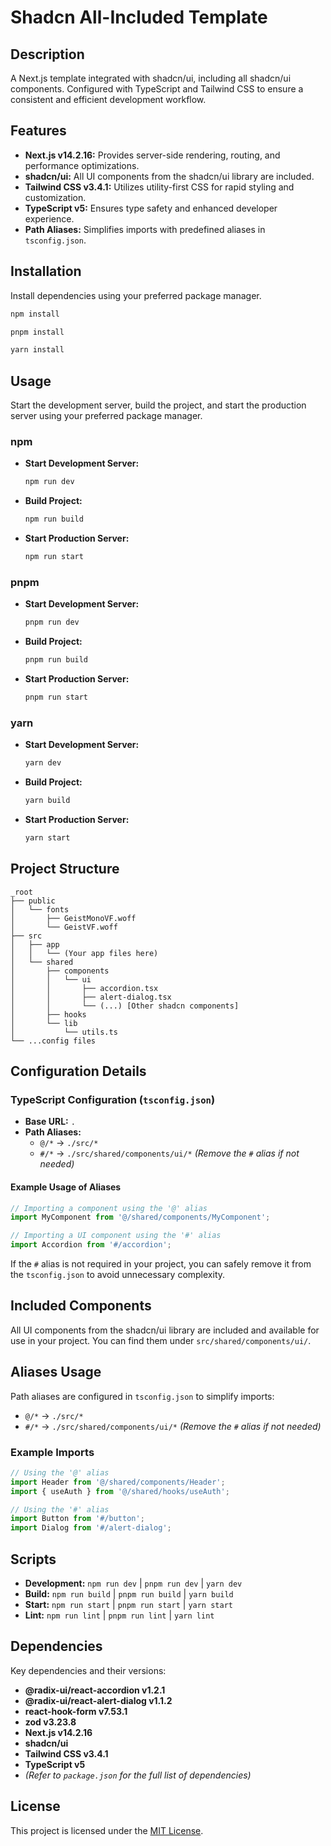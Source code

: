 # Shadcn All-Included Template

## Description

A Next.js template integrated with shadcn/ui, including all shadcn/ui components. Configured with TypeScript and Tailwind CSS to ensure a consistent and efficient development workflow.

## Features

- **Next.js v14.2.16:** Provides server-side rendering, routing, and performance optimizations.
- **shadcn/ui:** All UI components from the shadcn/ui library are included.
- **Tailwind CSS v3.4.1:** Utilizes utility-first CSS for rapid styling and customization.
- **TypeScript v5:** Ensures type safety and enhanced developer experience.
- **Path Aliases:** Simplifies imports with predefined aliases in `tsconfig.json`.

## Installation

Install dependencies using your preferred package manager.

```bash
npm install
```

```bash
pnpm install
```

```bash
yarn install
```

## Usage

Start the development server, build the project, and start the production server using your preferred package manager.

### npm

- **Start Development Server:**

  ```bash
  npm run dev
  ```

- **Build Project:**

  ```bash
  npm run build
  ```

- **Start Production Server:**

  ```bash
  npm run start
  ```

### pnpm

- **Start Development Server:**

  ```bash
  pnpm run dev
  ```

- **Build Project:**

  ```bash
  pnpm run build
  ```

- **Start Production Server:**

  ```bash
  pnpm run start
  ```

### yarn

- **Start Development Server:**

  ```bash
  yarn dev
  ```

- **Build Project:**

  ```bash
  yarn build
  ```

- **Start Production Server:**

  ```bash
  yarn start
  ```

## Project Structure

```
_root
├── public
│   └── fonts
│       ├── GeistMonoVF.woff
│       └── GeistVF.woff
├── src
│   ├── app
│   │   └── (Your app files here)
│   └── shared
│       ├── components
│       │   └── ui
│       │       ├── accordion.tsx
│       │       ├── alert-dialog.tsx
│       │       └── (...) [Other shadcn components]
│       ├── hooks
│       └── lib
│           └── utils.ts
└── ...config files
```

## Configuration Details

### TypeScript Configuration (`tsconfig.json`)

- **Base URL:** `.`
- **Path Aliases:**
  - `@/*` → `./src/*`
  - `#/*` → `./src/shared/components/ui/*` _(Remove the `#` alias if not needed)_

#### Example Usage of Aliases

```typescript
// Importing a component using the '@' alias
import MyComponent from '@/shared/components/MyComponent';

// Importing a UI component using the '#' alias
import Accordion from '#/accordion';
```

If the `#` alias is not required in your project, you can safely remove it from the `tsconfig.json` to avoid unnecessary complexity.

## Included Components

All UI components from the shadcn/ui library are included and available for use in your project. You can find them under `src/shared/components/ui/`.

## Aliases Usage

Path aliases are configured in `tsconfig.json` to simplify imports:

- `@/*` → `./src/*`
- `#/*` → `./src/shared/components/ui/*` _(Remove the `#` alias if not needed)_

### Example Imports

```typescript
// Using the '@' alias
import Header from '@/shared/components/Header';
import { useAuth } from '@/shared/hooks/useAuth';

// Using the '#' alias
import Button from '#/button';
import Dialog from '#/alert-dialog';
```

## Scripts

- **Development:** `npm run dev` | `pnpm run dev` | `yarn dev`
- **Build:** `npm run build` | `pnpm run build` | `yarn build`
- **Start:** `npm run start` | `pnpm run start` | `yarn start`
- **Lint:** `npm run lint` | `pnpm run lint` | `yarn lint`

## Dependencies

Key dependencies and their versions:

- **@radix-ui/react-accordion v1.2.1**
- **@radix-ui/react-alert-dialog v1.1.2**
- **react-hook-form v7.53.1**
- **zod v3.23.8**
- **Next.js v14.2.16**
- **shadcn/ui**
- **Tailwind CSS v3.4.1**
- **TypeScript v5**
- _(Refer to `package.json` for the full list of dependencies)_

## License

This project is licensed under the [MIT License](LICENSE).
